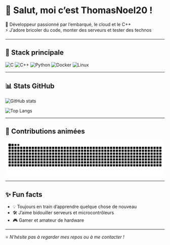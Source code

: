 # 👋 Salut, moi c’est ThomasNoel20 !

🎯 Développeur passionné par l’embarqué, le cloud et le C++  
⚡ J’adore bricoler du code, monter des serveurs et tester des technos  

---

## 🚀 Stack principale
![C](https://img.shields.io/badge/C-00599C?style=for-the-badge&logo=c&logoColor=white)
![C++](https://img.shields.io/badge/C++-00599C?style=for-the-badge&logo=cplusplus&logoColor=white)
![Python](https://img.shields.io/badge/Python-3776AB?style=for-the-badge&logo=python&logoColor=white)
![Docker](https://img.shields.io/badge/Docker-2496ED?style=for-the-badge&logo=docker&logoColor=white)
![Linux](https://img.shields.io/badge/Linux-FCC624?style=for-the-badge&logo=linux&logoColor=black)

---

## 📊 Stats GitHub
![GitHub stats](https://github-readme-stats.vercel.app/api?username=ThomasNoel20&show_icons=true&theme=radical)

![Top Langs](https://github-readme-stats.vercel.app/api/top-langs/?username=ThomasNoel20&layout=compact&theme=tokyonight)

---

## 🐍 Contributions animées
![snake gif](https://raw.githubusercontent.com/ThomasNoel20/ThomasNoel20/output/snake.svg)

---

## ✨ Fun facts
- 💡 Toujours en train d’apprendre quelque chose de nouveau  
- 🛠️ J’aime bidouiller serveurs et microcontrôleurs  
- 🎮 Gamer et amateur de hardware  

---

⭐️ *N’hésite pas à regarder mes repos ou à me contacter !*
